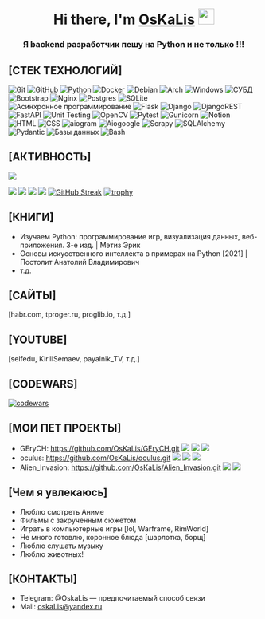 <h1 align="center">Hi there, I'm <a href="https://daniilshat.ru/" target="_blank">OsKaLis</a> 
<img src="https://github.com/blackcater/blackcater/raw/main/images/Hi.gif" height="32"/></h1>
<h3 align="center">Я backend разработчик пешу на Python и не только !!!</h3>

## [СТЕК ТЕХНОЛОГИЙ]
![Git](https://img.shields.io/badge/git-%23F05033.svg?style=for-the-badge&logo=git&logoColor=white)
![GitHub](https://img.shields.io/badge/github-%23121011.svg?style=for-the-badge&logo=github&logoColor=white)
![Python](https://img.shields.io/badge/python-3670A0?style=for-the-badge&logo=python&logoColor=ffdd54)
![Docker](https://img.shields.io/badge/docker-%230db7ed.svg?style=for-the-badge&logo=docker&logoColor=white)
![Debian](https://img.shields.io/badge/Debian-D70A53?style=for-the-badge&logo=debian&logoColor=white)
![Arch](https://img.shields.io/badge/Arch%20Linux-1793D1?logo=arch-linux&logoColor=fff&style=for-the-badge)
![Windows](https://img.shields.io/badge/Windows-0078D6?style=for-the-badge&logo=windows&logoColor=white)
![СУБД](https://img.shields.io/badge/СУБД-0078D6?style=for-the-badge)
![Bootstrap](https://img.shields.io/badge/bootstrap-%238511FA.svg?style=for-the-badge&logo=bootstrap&logoColor=white)
![Nginx](https://img.shields.io/badge/nginx-%23009639.svg?style=for-the-badge&logo=nginx&logoColor=white)
![Postgres](https://img.shields.io/badge/postgres-%23316192.svg?style=for-the-badge&logo=postgresql&logoColor=white)
![SQLite](https://img.shields.io/badge/sqlite-%2307405e.svg?style=for-the-badge&logo=sqlite&logoColor=white)
![Асинхронное программирование](https://img.shields.io/badge/Асинхронное_программирование-0078D6?style=for-the-badge)
![Flask](https://img.shields.io/badge/flask-%23000.svg?style=for-the-badge&logo=flask&logoColor=white)
![Django](https://img.shields.io/badge/django-%23092E20.svg?style=for-the-badge&logo=django&logoColor=white)
![DjangoREST](https://img.shields.io/badge/DJANGO-REST-ff1709?style=for-the-badge&logo=django&logoColor=white&color=ff1709&labelColor=gray)
![FastAPI](https://img.shields.io/badge/FastAPI-005571?style=for-the-badge&logo=fastapi)
![Unit Testing](https://img.shields.io/badge/Unit_Testing-0078D6?style=for-the-badge)
![OpenCV](https://img.shields.io/badge/opencv-%23white.svg?style=for-the-badge&logo=opencv&logoColor=white)
![Pytest](https://img.shields.io/badge/Pytest-0078D9?style=for-the-badge)
![Gunicorn](https://img.shields.io/badge/gunicorn-%298729.svg?style=for-the-badge&logo=gunicorn&logoColor=white)
![Notion](https://img.shields.io/badge/Notion-%23000000.svg?style=for-the-badge&logo=notion&logoColor=white)
![HTML](https://img.shields.io/badge/html-%23E34F26.svg?style=for-the-badge&logoColor=white)
![CSS](https://img.shields.io/badge/css-%231572B6.svg?style=for-the-badge&logoColor=white)
![aiogram](https://img.shields.io/badge/aiogram-%23000000.svg?style=for-the-badge&logoColor=white)
![Aiogoogle](https://img.shields.io/badge/Aiogoogle-%23000000.svg?style=for-the-badge&logoColor=white)
![Scrapy](https://img.shields.io/badge/Scrapy-%23000000.svg?style=for-the-badge&logoColor=white)
![SQLAlchemy](https://img.shields.io/badge/SQLAlchemy-%23000000.svg?style=for-the-badge&logoColor=white)
![Pydantic](https://img.shields.io/badge/Pydantic-%23000000.svg?style=for-the-badge&logoColor=white)
![Базы данных](https://img.shields.io/badge/Базы_данных-%23000000.svg?style=for-the-badge&logoColor=white)
![Bash](https://img.shields.io/badge/Bash-%23000000.svg?style=for-the-badge&logoColor=white)

## [АКТИВНОСТЬ]
![](https://github-profile-summary-cards.vercel.app/api/cards/profile-details?username=OsKaLis&theme=dark)

![](https://github-profile-summary-cards.vercel.app/api/cards/most-commit-language?username=OsKaLis&theme=dark)
![](https://github-profile-summary-cards.vercel.app/api/cards/repos-per-language?username=OsKaLis&theme=dark)
![](https://github-profile-summary-cards.vercel.app/api/cards/stats?username=OsKaLis&theme=dark)
![](https://github-profile-summary-cards.vercel.app/api/cards/productive-time?username=OsKaLis&theme=dark)
[![GitHub Streak](http://github-readme-streak-stats.herokuapp.com?user=OsKaLis&theme=dark&locale=ru)](https://git.io/streak-stats)
[![trophy](https://github-profile-trophy.vercel.app/?username=OsKaLis)](https://github.com/ryo-ma/github-profile-trophy)

## [КНИГИ]
- Изучаем Python: программирование игр, визуализация данных, веб-приложения. 3-е изд. | Мэтиз Эрик
- Основы искусственного интеллекта в примерах на Python [2021] | Постолит Анатолий Владимирович
- т.д.
## [САЙТЫ]
[habr.com, tproger.ru, proglib.io, т.д.]
## [YOUTUBE]
[selfedu, KirillSemaev, payalnik_TV, т.д.]
## [CODEWARS]
[![codewars](https://www.codewars.com/users/oskaLis/badges/large)](https://www.codewars.com/users/oskaLis)
## [МОИ ПЕТ ПРОЕКТЫ]
- GEryCH: https://github.com/OsKaLis/GEryCH.git
  <img src="https://img.shields.io/badge/Язык программирования:_-Python-Green"> <img src="https://img.shields.io/badge/библиотека:_-Tkinter-blue"> <img src="https://img.shields.io/badge/библиотека:_-Pyperclip-red">
- oculus: https://github.com/OsKaLis/oculus.git
  <img src="https://img.shields.io/badge/Язык программирования:_-Python-Green"> <img src="https://img.shields.io/badge/библиотека:_-pyrogram-blue"> <img src="https://img.shields.io/badge/библиотека:_-OpenCV-red">
- Alien_Invasion: https://github.com/OsKaLis/Alien_Invasion.git
  <img src="https://img.shields.io/badge/Язык программирования:_-Python-Green"> <img src="https://img.shields.io/badge/библиотека:_-pygame-blue">
## [Чем я увлекаюсь]
- Люблю смотреть Аниме
- Фильмы с закрученным сюжетом
- Играть в компьютерные игры [lol, Warframe, RimWorld]
- Не много готовлю, коронное блюда [шарлотка, борщ]
- Люблю слушать музыку
- Люблю животных!
 ## [КОНТАКТЫ]
- Telegram: @OskaLis — предпочитаемый способ связи
- Mail: oskaLis@yandex.ru

